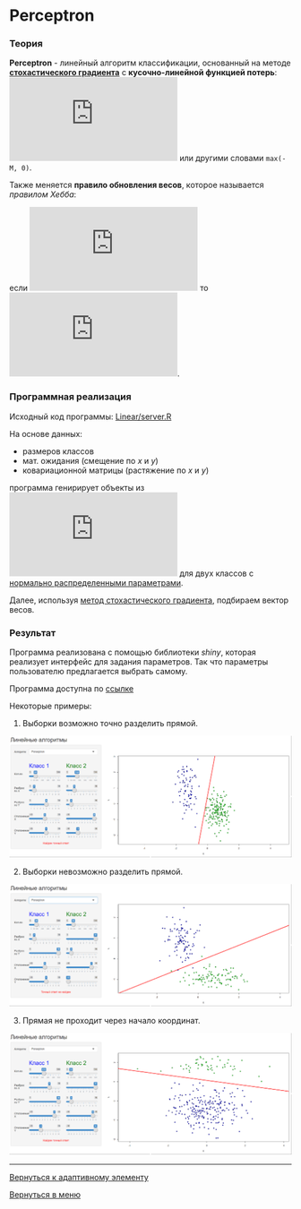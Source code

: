 # Perceptron

### Теория

**Perceptron** - линейный алгоритм классификации, основанный на методе
__[стохастического градиента](stoh.md)__
с __кусочно-линейной функцией потерь__: 
![](http://latex.codecogs.com/svg.latex?%5Cmathcal%7BL%7D%28M%29%20%3D%20%28-M%29_&plus;)
или другими словами
`max(-M, 0)`.

Также меняется __правило обновления весов__, которое называется _правилом Хебба_:

если
![](http://latex.codecogs.com/svg.latex?%5Clangle%20w%2C%20x_i%20%5Crangle%20y_i%20%3C%200)
то
![](http://latex.codecogs.com/svg.latex?w%20%3A%3D%20w&plus;%5Ceta%20x_iy_i).

### Программная реализация

Исходный код программы: [Linear/server.R](../Linear/server.R)

На основе данных:

- размеров классов
- мат. ожидания (смещение по _х_ и _y_)
- ковариационной матрицы (растяжение по _x_ и _y_)

программа генирирует объекты из
![](http://latex.codecogs.com/svg.latex?%5Cmathbb%7BR%7D%5E2)
для двух классов с <u>нормально распределенными параметрами</u>.

Далее, используя [метод стохастического градиента](stoh.md),
подбираем вектор весов. 

### Результат

Программа реализована с помощью библиотеки *shiny*, которая реализует
интерфейс для задания параметров. Так что параметры пользователю
предлагается выбрать самому.

Программа доступна по
[ссылке](https://dmitriypenetrator.shinyapps.io/adaline/)

Некоторые примеры:

1) Выборки возможно точно разделить прямой.

![](pict/per1.png)

2) Выборки невозможно разделить прямой.

![](pict/per2.png)

3) Прямая не проходит через начало координат.

![](pict/per3.png)

----

[Вернуться к адаптивному элементу](adaline.md)

[Вернуться в меню](../../README.md)

